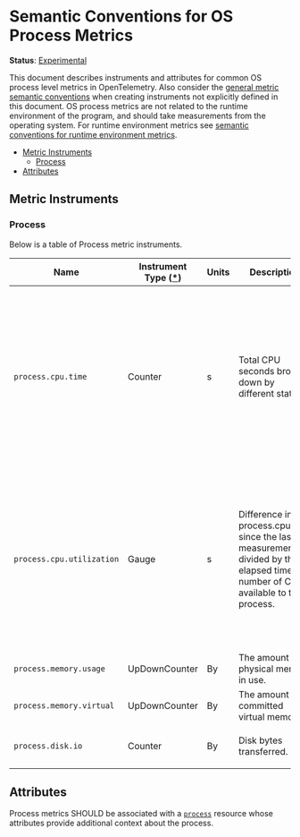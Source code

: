 <!---
linkTitle: Process
--->

# Semantic Conventions for OS Process Metrics

**Status**: [Experimental](../../document-status.md)

This document describes instruments and attributes for common OS process level
metrics in OpenTelemetry. Also consider the [general metric semantic
conventions](README.md#general-metric-semantic-conventions) when creating
instruments not explicitly defined in this document. OS process metrics are
not related to the runtime environment of the program, and should take
measurements from the operating system. For runtime environment metrics see
[semantic conventions for runtime environment
metrics](runtime-environment-metrics.md).

<!-- Re-generate TOC with `markdown-toc --no-first-h1 -i` -->

<!-- toc -->

- [Metric Instruments](#metric-instruments)
  * [Process](#process)
- [Attributes](#attributes)

<!-- tocstop -->

## Metric Instruments

### Process

Below is a table of Process metric instruments.

| Name                      | Instrument Type ([*](README.md#instrument-types)) | Units | Description                                                                                                                         | Labels                                                                                                                                                                                          |
|---------------------------|---------------------------------------------------|-------|-------------------------------------------------------------------------------------------------------------------------------------|-------------------------------------------------------------------------------------------------------------------------------------------------------------------------------------------------|
| `process.cpu.time`        | Counter                                           | s     | Total CPU seconds broken down by different states.                                                                                  | `state`, if specified, SHOULD be one of: `system`, `user`, `wait`. A process SHOULD be characterized _either_ by data points with no `state` labels, _or only_ data points with `state` labels. |
| `process.cpu.utilization` | Gauge                                             | s     | Difference in process.cpu.time since the last measurement, divided by the elapsed time and number of CPUs available to the process. | `state`, if specified, SHOULD be one of: `system`, `user`, `wait`. A process SHOULD be characterized _either_ by data points with no `state` labels, _or only_ data points with `state` labels. |
| `process.memory.usage`    | UpDownCounter                                     | By    | The amount of physical memory in use.                                                                                               |                                                                                                                                                                                                 |
| `process.memory.virtual`  | UpDownCounter                                     | By    | The amount of committed virtual memory.                                                                                             |                                                                                                                                                                                                 |
| `process.disk.io`         | Counter                                           | By    | Disk bytes transferred.                                                                                                             | `direction` SHOULD be one of: `read`, `write`                                                                                                                                                   |

## Attributes

Process metrics SHOULD be associated with a [`process`](../../resource/semantic_conventions/process.md#process) resource whose attributes provide additional context about the process.
